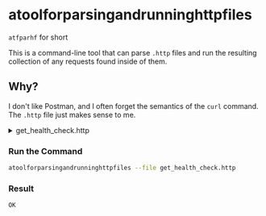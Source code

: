 # atoolforparsingandrunninghttpfiles

`atfparhf` for short

This is a command-line tool that can parse `.http` files and run the resulting collection
of any requests found inside of them. 

## Why?

I don't like Postman, and I often forget the semantics of the `curl` command. The `.http` file
just makes sense to me.

<details>

<summary>get_health_check.http</summary>

```http
### GET request to /api/health
GET http:${ROOT_URL}/api/health

###
```

</details>


### Run the Command

```bash
atoolforparsingandrunninghttpfiles --file get_health_check.http
```

### Result

```text
OK
```
